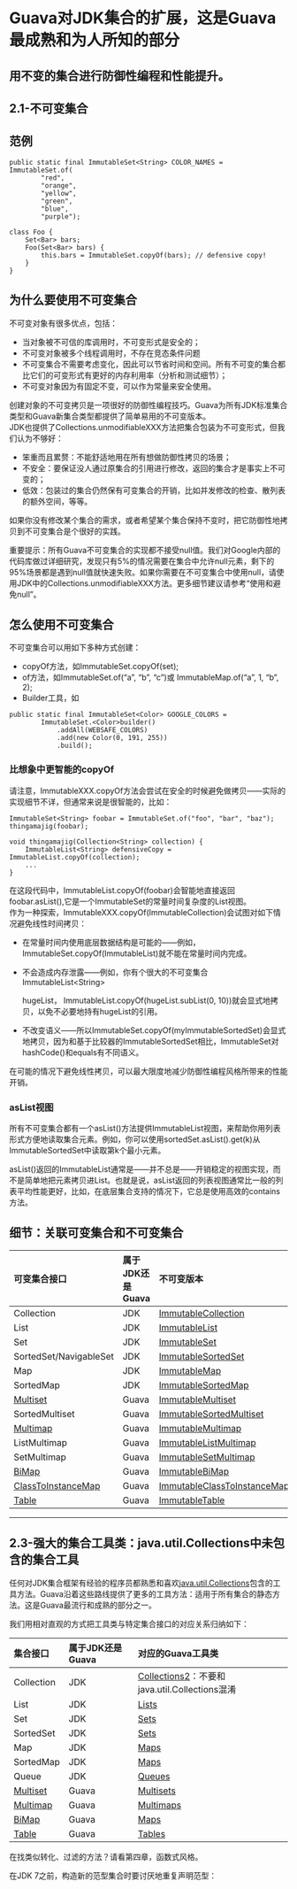 # Guava对JDK集合的扩展，这是Guava最成熟和为人所知的部分

## 用不变的集合进行防御性编程和性能提升。

## 2.1-不可变集合

## 范例

```
public static final ImmutableSet<String> COLOR_NAMES = ImmutableSet.of(
        "red",
        "orange",
        "yellow",
        "green",
        "blue",
        "purple");

class Foo {
    Set<Bar> bars;
    Foo(Set<Bar> bars) {
        this.bars = ImmutableSet.copyOf(bars); // defensive copy!
    }
}
```

## 为什么要使用不可变集合

不可变对象有很多优点，包括：

* 当对象被不可信的库调用时，不可变形式是安全的；
* 不可变对象被多个线程调用时，不存在竞态条件问题
* 不可变集合不需要考虑变化，因此可以节省时间和空间。所有不可变的集合都比它们的可变形式有更好的内存利用率（分析和测试细节）；
* 不可变对象因为有固定不变，可以作为常量来安全使用。

创建对象的不可变拷贝是一项很好的防御性编程技巧。Guava为所有JDK标准集合类型和Guava新集合类型都提供了简单易用的不可变版本。  
 JDK也提供了Collections.unmodifiableXXX方法把集合包装为不可变形式，但我们认为不够好：

* 笨重而且累赘：不能舒适地用在所有想做防御性拷贝的场景；
* 不安全：要保证没人通过原集合的引用进行修改，返回的集合才是事实上不可变的；
* 低效：包装过的集合仍然保有可变集合的开销，比如并发修改的检查、散列表的额外空间，等等。

如果你没有修改某个集合的需求，或者希望某个集合保持不变时，把它防御性地拷贝到不可变集合是个很好的实践。

重要提示：所有Guava不可变集合的实现都不接受null值。我们对Google内部的代码库做过详细研究，发现只有5%的情况需要在集合中允许null元素，剩下的95%场景都是遇到null值就快速失败。如果你需要在不可变集合中使用null，请使用JDK中的Collections.unmodifiableXXX方法。更多细节建议请参考“使用和避免null”。

## 怎么使用不可变集合

不可变集合可以用如下多种方式创建：

* copyOf方法，如ImmutableSet.copyOf\(set\);
* of方法，如ImmutableSet.of\(“a”, “b”, “c”\)或 ImmutableMap.of\(“a”, 1, “b”, 2\);
* Builder工具，如

```
public static final ImmutableSet<Color> GOOGLE_COLORS =
        ImmutableSet.<Color>builder()
            .addAll(WEBSAFE_COLORS)
            .add(new Color(0, 191, 255))
            .build();
```

### 比想象中更智能的copyOf

请注意，ImmutableXXX.copyOf方法会尝试在安全的时候避免做拷贝——实际的实现细节不详，但通常来说是很智能的，比如：

```
ImmutableSet<String> foobar = ImmutableSet.of("foo", "bar", "baz");
thingamajig(foobar);

void thingamajig(Collection<String> collection) {
    ImmutableList<String> defensiveCopy = ImmutableList.copyOf(collection);
    ...
}
```

在这段代码中，ImmutableList.copyOf\(foobar\)会智能地直接返回foobar.asList\(\),它是一个ImmutableSet的常量时间复杂度的List视图。  
作为一种探索，ImmutableXXX.copyOf\(ImmutableCollection\)会试图对如下情况避免线性时间拷贝：

* 在常量时间内使用底层数据结构是可能的——例如，ImmutableSet.copyOf\(ImmutableList\)就不能在常量时间内完成。
* 不会造成内存泄露——例如，你有个很大的不可变集合ImmutableList&lt;String&gt;

  hugeList， ImmutableList.copyOf\(hugeList.subList\(0, 10\)\)就会显式地拷贝，以免不必要地持有hugeList的引用。

* 不改变语义——所以ImmutableSet.copyOf\(myImmutableSortedSet\)会显式地拷贝，因为和基于比较器的ImmutableSortedSet相比，ImmutableSet对hashCode\(\)和equals有不同语义。

在可能的情况下避免线性拷贝，可以最大限度地减少防御性编程风格所带来的性能开销。

### asList视图

所有不可变集合都有一个asList\(\)方法提供ImmutableList视图，来帮助你用列表形式方便地读取集合元素。例如，你可以使用sortedSet.asList\(\).get\(k\)从ImmutableSortedSet中读取第k个最小元素。

asList\(\)返回的ImmutableList通常是——并不总是——开销稳定的视图实现，而不是简单地把元素拷贝进List。也就是说，asList返回的列表视图通常比一般的列表平均性能更好，比如，在底层集合支持的情况下，它总是使用高效的contains方法。

## 细节：关联可变集合和不可变集合

| **可变集合接口** | **属于JDK还是Guava** | **不可变版本** |
| :--- | :--- | :--- |
| Collection | JDK | [ImmutableCollection](http://docs.guava-libraries.googlecode.com/git-history/release/javadoc/com/google/common/collect/ImmutableCollection.html) |
| List | JDK | [ImmutableList](http://docs.guava-libraries.googlecode.com/git-history/release/javadoc/com/google/common/collect/ImmutableList.html) |
| Set | JDK | [ImmutableSet](http://docs.guava-libraries.googlecode.com/git-history/release/javadoc/com/google/common/collect/ImmutableSet.html) |
| SortedSet/NavigableSet | JDK | [ImmutableSortedSet](http://docs.guava-libraries.googlecode.com/git-history/release/javadoc/com/google/common/collect/ImmutableSortedSet.html) |
| Map | JDK | [ImmutableMap](http://docs.guava-libraries.googlecode.com/git-history/release/javadoc/com/google/common/collect/ImmutableMap.html) |
| SortedMap | JDK | [ImmutableSortedMap](http://docs.guava-libraries.googlecode.com/git-history/release/javadoc/com/google/common/collect/ImmutableSortedMap.html) |
| [Multiset](http://code.google.com/p/guava-libraries/wiki/NewCollectionTypesExplained#Multiset) | Guava | [ImmutableMultiset](http://docs.guava-libraries.googlecode.com/git-history/release/javadoc/com/google/common/collect/ImmutableMultiset.html) |
| SortedMultiset | Guava | [ImmutableSortedMultiset](http://docs.guava-libraries.googlecode.com/git-history/release12/javadoc/com/google/common/collect/ImmutableSortedMultiset.html) |
| [Multimap](http://code.google.com/p/guava-libraries/wiki/NewCollectionTypesExplained#Multimap) | Guava | [ImmutableMultimap](http://docs.guava-libraries.googlecode.com/git-history/release/javadoc/com/google/common/collect/ImmutableMultimap.html) |
| ListMultimap | Guava | [ImmutableListMultimap](http://docs.guava-libraries.googlecode.com/git-history/release/javadoc/com/google/common/collect/ImmutableListMultimap.html) |
| SetMultimap | Guava | [ImmutableSetMultimap](http://docs.guava-libraries.googlecode.com/git-history/release/javadoc/com/google/common/collect/ImmutableSetMultimap.html) |
| [BiMap](http://code.google.com/p/guava-libraries/wiki/NewCollectionTypesExplained#BiMap) | Guava | [ImmutableBiMap](http://docs.guava-libraries.googlecode.com/git-history/release/javadoc/com/google/common/collect/ImmutableBiMap.html) |
| [ClassToInstanceMap](http://code.google.com/p/guava-libraries/wiki/NewCollectionTypesExplained#ClassToInstanceMap) | Guava | [ImmutableClassToInstanceMap](http://docs.guava-libraries.googlecode.com/git-history/release/javadoc/com/google/common/collect/ImmutableClassToInstanceMap.html) |
| [Table](http://code.google.com/p/guava-libraries/wiki/NewCollectionTypesExplained#Table) | Guava | [ImmutableTable](http://docs.guava-libraries.googlecode.com/git-history/release/javadoc/com/google/common/collect/ImmutableTable.html) |

---

## 2.3-强大的集合工具类：java.util.Collections中未包含的集合工具

任何对JDK集合框架有经验的程序员都熟悉和喜欢[java.util.Collections](http://docs.oracle.com/javase/7/docs/api/java/util/Collections.html)包含的工具方法。Guava沿着这些路线提供了更多的工具方法：适用于所有集合的静态方法。这是Guava最流行和成熟的部分之一。

我们用相对直观的方式把工具类与特定集合接口的对应关系归纳如下：

| **集合接口** | **属于JDK还是Guava** | **对应的Guava工具类** |
| :--- | :--- | :--- |
| Collection | JDK | [Collections2](http://docs.guava-libraries.googlecode.com/git-history/release/javadoc/com/google/common/collect/Collections2.html)：不要和java.util.Collections混淆 |
| List | JDK | [Lists](http://docs.guava-libraries.googlecode.com/git/javadoc/com/google/common/collect/Lists.html) |
| Set | JDK | [Sets](http://docs.guava-libraries.googlecode.com/git/javadoc/com/google/common/collect/Sets.html) |
| SortedSet | JDK | [Sets](http://docs.guava-libraries.googlecode.com/git/javadoc/com/google/common/collect/Sets.html) |
| Map | JDK | [Maps](http://docs.guava-libraries.googlecode.com/git/javadoc/com/google/common/collect/Maps.html) |
| SortedMap | JDK | [Maps](http://docs.guava-libraries.googlecode.com/git/javadoc/com/google/common/collect/Maps.html) |
| Queue | JDK | [Queues](http://docs.guava-libraries.googlecode.com/git/javadoc/com/google/common/collect/Queues.html) |
| [Multiset](http://code.google.com/p/guava-libraries/wiki/NewCollectionTypesExplained#Multiset) | Guava | [Multisets](http://docs.guava-libraries.googlecode.com/git-history/release/javadoc/com/google/common/collect/Multisets.html) |
| [Multimap](http://code.google.com/p/guava-libraries/wiki/NewCollectionTypesExplained#Multimap) | Guava | [Multimaps](http://docs.guava-libraries.googlecode.com/git-history/release/javadoc/com/google/common/collect/Multimaps.html) |
| [BiMap](http://code.google.com/p/guava-libraries/wiki/NewCollectionTypesExplained#BiMap) | Guava | [Maps](http://docs.guava-libraries.googlecode.com/git-history/release/javadoc/com/google/common/collect/Maps.html) |
| [Table](http://code.google.com/p/guava-libraries/wiki/NewCollectionTypesExplained#Table) | Guava | [Tables](http://docs.guava-libraries.googlecode.com/git-history/release/javadoc/com/google/common/collect/Tables.html) |

在找类似转化、过滤的方法？请看第四章，函数式风格。

在JDK 7之前，构造新的范型集合时要讨厌地重复声明范型：

